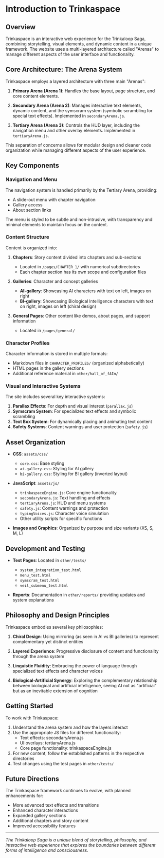 # Introduction to Trinkaspace

## Overview

Trinkaspace is an interactive web experience for the Trinkaloop Saga, combining storytelling, visual elements, and dynamic content in a unique framework. The website uses a multi-layered architecture called "Arenas" to manage different aspects of the user interface and functionality.

## Core Architecture: The Arena System

Trinkaspace employs a layered architecture with three main "Arenas":

1. **Primary Arena (Arena 1)**: Handles the base layout, page structure, and core content elements.

2. **Secondary Arena (Arena 2)**: Manages interactive text elements, dynamic content, and the symscram system (symbolic scrambling for special text effects). Implemented in `secondaryArena.js`.

3. **Tertiary Arena (Arena 3)**: Controls the HUD layer, including the navigation menu and other overlay elements. Implemented in `tertiaryArena.js`.

This separation of concerns allows for modular design and cleaner code organization while managing different aspects of the user experience.

## Key Components

### Navigation and Menu

The navigation system is handled primarily by the Tertiary Arena, providing:
- A slide-out menu with chapter navigation
- Gallery access
- About section links

The menu is styled to be subtle and non-intrusive, with transparency and minimal elements to maintain focus on the content.

### Content Structure

Content is organized into:

1. **Chapters**: Story content divided into chapters and sub-sections
   - Located in `/pages/CHAPTER_1/` with numerical subdirectories
   - Each chapter section has its own scope and configuration files

2. **Galleries**: Character and concept galleries
   - **AI-gallery**: Showcasing AI characters with text on left, images on right
   - **BI-gallery**: Showcasing Biological Intelligence characters with text on right, images on left (chiral design)

3. **General Pages**: Other content like demos, about pages, and support information
   - Located in `/pages/general/`

### Character Profiles

Character information is stored in multiple formats:
- Markdown files in `CHARACTER_PROFILES/` (organized alphabetically)
- HTML pages in the gallery sections
- Additional reference material in `other/hall_of_fAIm/`

### Visual and Interactive Systems

The site includes several key interactive systems:
1. **Parallax Effects**: For depth and visual interest (`parallax.js`)
2. **Symscram System**: For specialized text effects and symbolic scrambling
3. **Text Box System**: For dynamically placing and animating text content
4. **Safety Systems**: Content warnings and user protection (`safety.js`)

## Asset Organization

- **CSS**: `assets/css/`
  - `core.css`: Base styling
  - `ai-gallery.css`: Styling for AI gallery
  - `bi-gallery.css`: Styling for BI gallery (inverted layout)

- **JavaScript**: `assets/js/`
  - `trinkaspaceEngine.js`: Core engine functionality
  - `secondaryArena.js`: Text handling and effects
  - `tertiaryArena.js`: HUD and menu systems
  - `safety.js`: Content warnings and protection
  - `typingVoices.js`: Character voice simulation
  - Other utility scripts for specific functions

- **Images and Graphics**: Organized by purpose and size variants (XS, S, M, L)

## Development and Testing

- **Test Pages**: Located in `other/tests/`
  - `system_integration_test.html`
  - `menu_test.html`
  - `symscram_test.html`
  - `veil_submenu_test.html`

- **Reports**: Documentation in `other/reports/` providing updates and system explanations

## Philosophy and Design Principles

Trinkaspace embodies several key philosophies:

1. **Chiral Design**: Using mirroring (as seen in AI vs BI galleries) to represent complementary yet distinct entities

2. **Layered Experience**: Progressive disclosure of content and functionality through the arena system

3. **Linguistic Fluidity**: Embracing the power of language through specialized text effects and character voices

4. **Biological-Artificial Synergy**: Exploring the complementary relationship between biological and artificial intelligence, seeing AI not as "artificial" but as an inevitable extension of cognition

## Getting Started

To work with Trinkaspace:

1. Understand the arena system and how the layers interact
2. Use the appropriate JS files for different functionality:
   - Text effects: secondaryArena.js
   - UI overlays: tertiaryArena.js
   - Core page functionality: trinkaspaceEngine.js
3. For new content, follow the established patterns in the respective directories
4. Test changes using the test pages in `other/tests/`

## Future Directions

The Trinkaspace framework continues to evolve, with planned enhancements for:

- More advanced text effects and transitions
- Enhanced character interactions
- Expanded gallery sections
- Additional chapters and story content
- Improved accessibility features

---

*The Trinkaloop Saga is a unique blend of storytelling, philosophy, and interactive web experience that explores the boundaries between different forms of intelligence and consciousness.*
